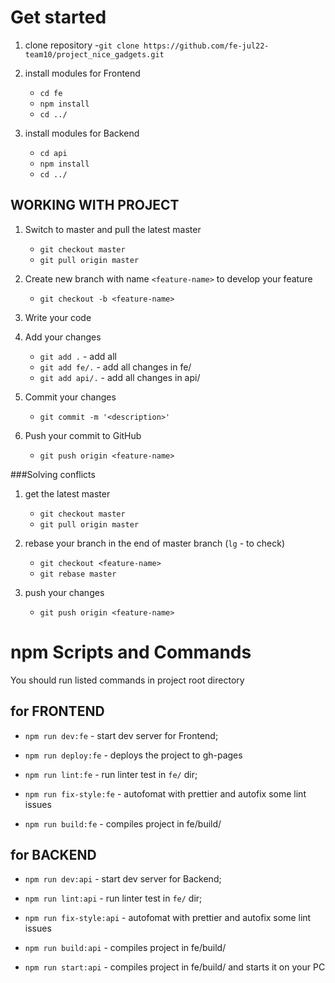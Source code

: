 # Get started

1. clone repository -`git clone https://github.com/fe-jul22-team10/project_nice_gadgets.git`

2. install modules for Frontend

   - `cd fe`
   - `npm install`
   - `cd ../`

3. install modules for Backend
   - `cd api`
   - `npm install`
   - `cd ../`

## WORKING WITH PROJECT

1.  Switch to master and pull the latest master

    - `git checkout master`
    - `git pull origin master`

2.  Create new branch with name `<feature-name>` to develop your feature

    - `git checkout -b <feature-name>`

3.  Write your code

4.  Add your changes

    - `git add .` - add all
    - `git add fe/.` - add all changes in fe/
    - `git add api/.` - add all changes in api/

5.  Commit your changes

    - `git commit -m '<description>'`

6.  Push your commit to GitHub

    - `git push origin <feature-name>`

###Solving conflicts

1. get the latest master

   - `git checkout master`
   - `git pull origin master`

2. rebase your branch in the end of master branch (`lg` - to check)

   - `git checkout <feature-name>`
   - `git rebase master`

3. push your changes

   - `git push origin <feature-name>`

# npm Scripts and Commands

You should run listed commands in project root directory

## for FRONTEND

- `npm run dev:fe` - start dev server for Frontend;
- `npm run deploy:fe` - deploys the project to gh-pages

- `npm run lint:fe` - run linter test in `fe/` dir;
- `npm run fix-style:fe` - autofomat with prettier and autofix some lint issues
- `npm run build:fe` - compiles project in fe/build/

## for BACKEND

- `npm run dev:api` - start dev server for Backend;

- `npm run lint:api` - run linter test in `fe/` dir;
- `npm run fix-style:api` - autofomat with prettier and autofix some lint issues
- `npm run build:api` - compiles project in fe/build/
- `npm run start:api` - compiles project in fe/build/ and starts it on your PC
